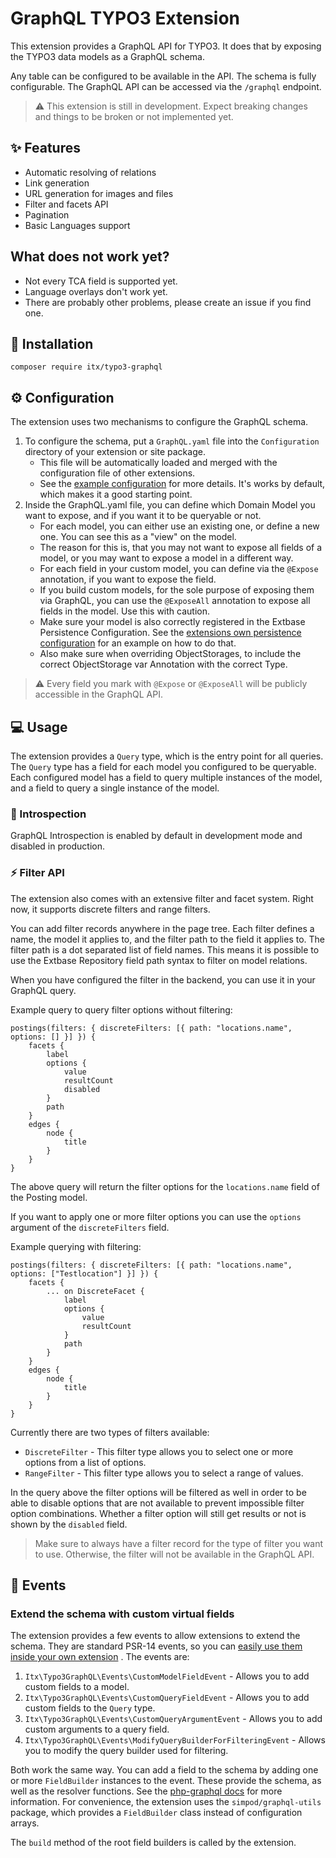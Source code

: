 # GraphQL TYPO3 Extension

This extension provides a GraphQL API for TYPO3. It does that by exposing the TYPO3 data models as a GraphQL schema.

Any table can be configured to be available in the API. The schema is fully configurable.
The GraphQL API can be accessed via the `/graphql` endpoint.

> :warning: This extension is still in development. Expect breaking changes and things to be broken or not implemented yet.

## ✨ Features
* Automatic resolving of relations
* Link generation
* URL generation for images and files
* Filter and facets API
* Pagination
* Basic Languages support

## What does not work yet?
* Not every TCA field is supported yet.
* Language overlays don't work yet.
* There are probably other problems, please create an issue if you find one.

## 🔨 Installation

`composer require itx/typo3-graphql`

## ⚙️ Configuration

The extension uses two mechanisms to configure the GraphQL schema.

1. To configure the schema, put a `GraphQL.yaml` file into the `Configuration` directory of your extension or site package.
    * This file will be automatically loaded and merged with the configuration file of other extensions.
    * See the [example configuration](Configuration/GraphQL.example.yaml) for more details. It's works by default, which makes it
      a good starting point.
2. Inside the GraphQL.yaml file, you can define which Domain Model you want to expose, and if you want it to be queryable or not.
    * For each model, you can either use an existing one, or define a new one. You can see this as a "view" on the model.
    * The reason for this is, that you may not want to expose all fields of a model, or you may want to expose a model in a
      different way.
    * For each field in your custom model, you can define via the `@Expose` annotation, if you want to expose the field.
    * If you build custom models, for the sole purpose of exposing them via GraphQL, you can use the `@ExposeAll` annotation to
      expose all fields in the model. Use this with caution.
    * Make sure your model is also correctly registered in the Extbase Persistence Configuration. See
      the [extensions own persistence configuration](Configuration/Extbase/Persistence/Classes.php) for an example on how to do
      that.
    * Also make sure when overriding ObjectStorages, to include the correct ObjectStorage var Annotation with the correct Type.

> :warning: Every field you mark with `@Expose` or `@ExposeAll` will be publicly accessible in the GraphQL API.

## 💻 Usage

The extension provides a `Query` type, which is the entry point for all queries. The `Query` type has a field for each model you
configured to be queryable.
Each configured model has a field to query multiple instances of the model, and a field to query a single instance of the model.

### 👀 Introspection

GraphQL Introspection is enabled by default in development mode and disabled in production.

### ⚡ Filter API

The extension also comes with an extensive filter and facet system. Right now, it supports discrete filters and range filters.

You can add filter records anywhere in the page tree. Each filter defines a name, the model it applies to, and the filter path to the
field it applies to.
The filter path is a dot separated list of field names. This means it is possible to use the Extbase Repository field path syntax
to filter on model relations.

When you have configured the filter in the backend, you can use it in your GraphQL query.

Example query to query filter options without filtering:

```
postings(filters: { discreteFilters: [{ path: "locations.name", options: [] }] }) {
    facets {
        label
        options {
            value
            resultCount
            disabled
        }
        path
    }
    edges {
        node {
            title
        }
    }
}
```

The above query will return the filter options for the `locations.name` field of the Posting model.

If you want to apply one or more filter options you can use the `options` argument of the `discreteFilters` field.

Example querying with filtering:

```
postings(filters: { discreteFilters: [{ path: "locations.name", options: ["Testlocation"] }] }) {
    facets {
        ... on DiscreteFacet {
            label
            options {
                value
                resultCount
            }
            path
        }
    }
    edges {
        node {
            title
        }
    }
}
```

Currently there are two types of filters available:
* `DiscreteFilter` - This filter type allows you to select one or more options from a list of options.
* `RangeFilter` - This filter type allows you to select a range of values.

In the query above the filter options will be filtered as well in order to be able to disable options that are not available to
prevent impossible filter option combinations. Whether a filter option will still get results or not is shown by the `disabled` field.

> Make sure to always have a filter record for the type of filter you want to use. Otherwise, the filter will not be available in
> the GraphQL API.

## 🪩 Events

### Extend the schema with custom virtual fields

The extension provides a few events to allow extensions to extend the schema. They are standard PSR-14 events, so you
can [easily use them inside your own extension](https://docs.typo3.org/m/typo3/reference-coreapi/main/en-us/ApiOverview/Events/EventDispatcher/Index.html#implementing-an-event-listener-in-your-extension)
.
The events are:

1. `Itx\Typo3GraphQL\Events\CustomModelFieldEvent` - Allows you to add custom fields to a model.
2. `Itx\Typo3GraphQL\Events\CustomQueryFieldEvent` - Allows you to add custom fields to the `Query` type.
3. `Itx\Typo3GraphQL\Events\CustomQueryArgumentEvent` - Allows you to add custom arguments to a query field.
4. `Itx\Typo3GraphQL\Events\ModifyQueryBuilderForFilteringEvent` - Allows you to modify the query builder used for filtering.

Both work the same way. You can add a field to the schema by adding one or more `FieldBuilder` instances to the event.
These provide the schema, as well as the resolver functions. See
the [php-graphql docs](https://webonyx.github.io/graphql-php/schema-definition) for more information. For convenience, the
extension uses the `simpod/graphql-utils` package, which provides a `FieldBuilder` class instead of configuration arrays.

The `build` method of the root field builders is called by the extension.

